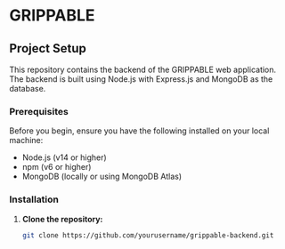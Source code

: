 # GRIPPABLE 

## Project Setup

This repository contains the backend of the GRIPPABLE web application. The backend is built using Node.js with Express.js and MongoDB as the database.

### Prerequisites

Before you begin, ensure you have the following installed on your local machine:

- Node.js (v14 or higher)
- npm (v6 or higher)
- MongoDB (locally or using MongoDB Atlas)

### Installation

1. **Clone the repository:**

   ```bash
   git clone https://github.com/yourusername/grippable-backend.git
